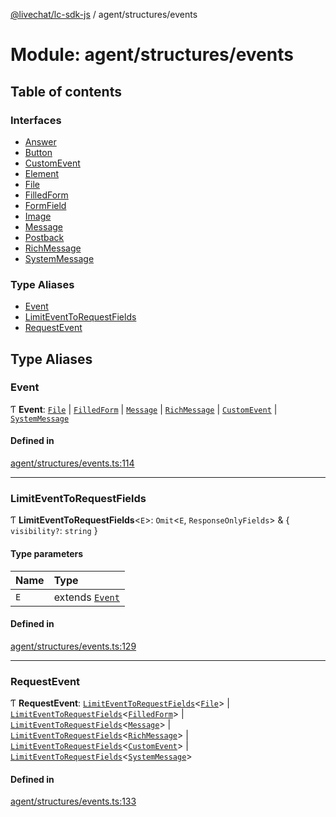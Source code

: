 [@livechat/lc-sdk-js](../README.md) / agent/structures/events

# Module: agent/structures/events

## Table of contents

### Interfaces

- [Answer](../interfaces/agent_structures_events.Answer.md)
- [Button](../interfaces/agent_structures_events.Button.md)
- [CustomEvent](../interfaces/agent_structures_events.CustomEvent.md)
- [Element](../interfaces/agent_structures_events.Element.md)
- [File](../interfaces/agent_structures_events.File.md)
- [FilledForm](../interfaces/agent_structures_events.FilledForm.md)
- [FormField](../interfaces/agent_structures_events.FormField.md)
- [Image](../interfaces/agent_structures_events.Image.md)
- [Message](../interfaces/agent_structures_events.Message.md)
- [Postback](../interfaces/agent_structures_events.Postback.md)
- [RichMessage](../interfaces/agent_structures_events.RichMessage.md)
- [SystemMessage](../interfaces/agent_structures_events.SystemMessage.md)

### Type Aliases

- [Event](agent_structures_events.md#event)
- [LimitEventToRequestFields](agent_structures_events.md#limiteventtorequestfields)
- [RequestEvent](agent_structures_events.md#requestevent)

## Type Aliases

### Event

Ƭ **Event**: [`File`](../interfaces/agent_structures_events.File.md) \| [`FilledForm`](../interfaces/agent_structures_events.FilledForm.md) \| [`Message`](../interfaces/agent_structures_events.Message.md) \| [`RichMessage`](../interfaces/agent_structures_events.RichMessage.md) \| [`CustomEvent`](../interfaces/agent_structures_events.CustomEvent.md) \| [`SystemMessage`](../interfaces/agent_structures_events.SystemMessage.md)

#### Defined in

[agent/structures/events.ts:114](https://github.com/livechat/lc-sdk-js/blob/125a327/src/agent/structures/events.ts#L114)

___

### LimitEventToRequestFields

Ƭ **LimitEventToRequestFields**<`E`\>: `Omit`<`E`, `ResponseOnlyFields`\> & { `visibility?`: `string`  }

#### Type parameters

| Name | Type |
| :------ | :------ |
| `E` | extends [`Event`](agent_structures_events.md#event) |

#### Defined in

[agent/structures/events.ts:129](https://github.com/livechat/lc-sdk-js/blob/125a327/src/agent/structures/events.ts#L129)

___

### RequestEvent

Ƭ **RequestEvent**: [`LimitEventToRequestFields`](agent_structures_events.md#limiteventtorequestfields)<[`File`](../interfaces/agent_structures_events.File.md)\> \| [`LimitEventToRequestFields`](agent_structures_events.md#limiteventtorequestfields)<[`FilledForm`](../interfaces/agent_structures_events.FilledForm.md)\> \| [`LimitEventToRequestFields`](agent_structures_events.md#limiteventtorequestfields)<[`Message`](../interfaces/agent_structures_events.Message.md)\> \| [`LimitEventToRequestFields`](agent_structures_events.md#limiteventtorequestfields)<[`RichMessage`](../interfaces/agent_structures_events.RichMessage.md)\> \| [`LimitEventToRequestFields`](agent_structures_events.md#limiteventtorequestfields)<[`CustomEvent`](../interfaces/agent_structures_events.CustomEvent.md)\> \| [`LimitEventToRequestFields`](agent_structures_events.md#limiteventtorequestfields)<[`SystemMessage`](../interfaces/agent_structures_events.SystemMessage.md)\>

#### Defined in

[agent/structures/events.ts:133](https://github.com/livechat/lc-sdk-js/blob/125a327/src/agent/structures/events.ts#L133)
